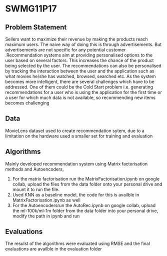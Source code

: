 # SWMG11P17

## Problem Statement

Sellers want to maximize their revenue by making the products reach maximum users. The naive way of doing this is through advertisements. But advertisements are not specific for any potential customer .Recommendation systems aim at providing personalised options to the user based on several factors. This increases the chance of the product being selected by the user. The recommendations can also be personalised by tracking the interaction between the user and the application such as what movies he/she has watched, browsed, searched etc. As the system becomes more intelligent, there are several challenges which have to be addressed. One of them could be the Cold Start problem i.e. generating recommendations for a user who is using the application for the first time or a user for which much data is not available, so recommending new items becomes challenging

## Data

MovieLens dataset used to create recommendation sytem, due to a limitation on the hardware used a smaller set for training and evaluation

## Algorithms

Mainly developed recommendation system using Matrix factorisation methods and Autoencoders, 

1) For the matrix factorisation run the MatrixFactorisation.ipynb on google collab, upload the files from the data folder onto your personal drive and mount it to run the file.
2) Used KNN as a baseline model, the code for this is availble in MatrixFactorisation.ipynb as well
3) For the Autoencodersrun the AutoRec.ipynb on google collab, upload the ml-100k/ml-1m folder from the data folder into your personal drive, modify the path in ipynb and run


## Evaluations

The resulst of the algorithms were evaluated using RMSE and the final evaluations are availble in the evaluation folder

